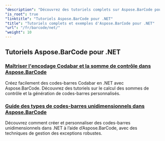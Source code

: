```yaml
---
"description": "Découvrez des tutoriels complets sur Aspose.BarCode pour .NET. Apprenez à générer, personnaliser et gérer des codes-barres grâce à des guides détaillés et étape par étape."
"is_root": true
"linktitle": "Tutoriels Aspose.BarCode pour .NET"
"title": "Tutoriels complets et exemples d'Aspose.BarCode pour .NET"
"url": "/fr/barcode/net/"
"weight": 10
---
```


## Tutoriels Aspose.BarCode pour .NET
### [Maîtriser l'encodage Codabar et la somme de contrôle dans Aspose.BarCode](./mastering-codabar-encoding-and-checksum/)
Créez facilement des codes-barres Codabar en .NET avec Aspose.BarCode. Découvrez des tutoriels sur le calcul des sommes de contrôle et la génération de codes-barres personnalisés.
### [Guide des types de codes-barres unidimensionnels dans Aspose.BarCode](./guide-one-dimensional-barcode-types/)
Découvrez comment créer et personnaliser des codes-barres unidimensionnels dans .NET à l’aide d’Aspose.BarCode, avec des techniques de gestion des exceptions robustes.